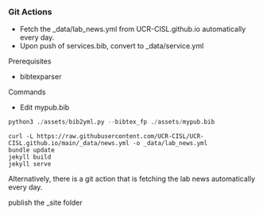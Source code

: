 ### Git Actions
- Fetch the _data/lab_news.yml from UCR-CISL.github.io automatically every day.
- Upon push of services.bib, convert to _data/service.yml 


Prerequisites
* bibtexparser

Commands

* Edit mypub.bib
```python
python3 ./assets/bib2yml.py --bibtex_fp ./assets/mypub.bib
```

```shell
curl -L https://raw.githubusercontent.com/UCR-CISL/UCR-CISL.github.io/main/_data/news.yml -o _data/lab_news.yml
bundle update 
jekyll build
jekyll serve
``` 

Alternatively, there is a git action that is fetching the lab news automatically every day.

publish the _site folder
